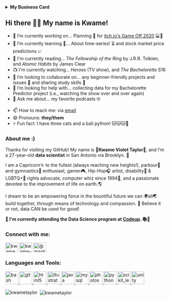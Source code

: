<details>
  <summary><b>My Business Card</b></summary>

<a target="_blank" href="https://imageshack.com/i/pm5yPg6Pp"><img src="https://imagizer.imageshack.com/v2/640x480q90/922/5yPg6P.png" border="0"></a>
<a target="_blank" href="https://imageshack.com/i/pnymoanVp"><img src="https://imagizer.imageshack.com/v2/640x480q90/923/ymoanV.png" border="0"></a>
</details>

## Hi there 👋🏽 My name is Kwame!

<!--
**KwameTaylor/KwameTaylor** is a ✨ _special_ ✨ repository because its `README.md` (this file) appears on your GitHub profile.
🧠🧑🏽‍💻🧑🏽‍🎓🧑🏽‍🦽🏃🏽‍♂️👨🏽‍💻🎒🌻🌸🌍🌎🌏✨💫⚡️🌈🧀☕️🤸🏽‍♂️🏇🏽🎧🎼🎹🎤🎨🎬♟🎯🎮🎰🧩🎸🎺🦽✈️🚀🗽🎡🎢🎠🏠🏡⛺️🌆🏙🌃🖥💻💾🔋💡🔌🧭💸💎🧰⚖️⚙️⛓🧲🔮💉🧬🦠🔑🎁🎉💌📔📓📚📖🧮📎📝💓♑️💯➿🇬🇼🇸🇳🇻🇳🇲🇲🇱🇹🇬🇼🇬🇭🏳️‍🌈


<p align="left"> <img src="https://komarev.com/ghpvc/?username=kwametaylor&label=Profile%20views&color=0e75b6&style=flat" alt="kwametaylor" /> </p>

<br>

![My github stats](https://github-readme-stats.vercel.app/api?username=KwameTaylor&show_icons=true&count_private=true)

<p align="left"> <a href="https://twitter.com/kwamevtaylor" target="blank"><img src="https://img.shields.io/twitter/follow/kwamevtaylor?logo=twitter&style=for-the-badge" alt="kwamevtaylor" /></a> </p>


<p align="left"> <a href="https://github.com/ryo-ma/github-profile-trophy"><img src="https://github-profile-trophy.vercel.app/?username=kwametaylor" alt="kwametaylor" /></a> </p>

-->

- 🔭 I’m currently working on... Planning 📝 for <a href="https://itch.io/jam/game-off-2020">itch.io's Game Off 2020</a> 💻🎯
- 🌱 I’m currently learning 🧠... About time-series! ⏳ and stock market price predictions 📈
- 📖 I'm currently reading... <i>The Fellowship of the Ring</i> by J.R.R. Tolkien, and <i>Atomic Habits</i> by James Clear
- 📺 I'm currently watching... <i>Heroes</i> (TV show), and <i>The Bachelorette</i> S16
- 👯 I’m looking to collaborate on... any beginner-friendly projects and issues 💌 and sharing study skills 📓
- 🤔 I’m looking for help with... collecting data for my Bachelorette Predictor project (i.e., watching the show over and over again)
- 💬 Ask me about... my favorite podcasts 🤓
<br><br>
- 📫 How to reach me: via <a href="https://mail.google.com/a/?view=cm&fs=1&to=MaxKwameTaylor@gmail.com">email</a>
- 😄 Pronouns: **they/them**
- ⚡ Fun fact: I have three cats and a ball python! 🐱🐱🐱🐍

### About me :)
Thanks for visiting my GitHub! My name is 💫**Kwame Violet Taylor**💫, and I'm a 27-year-old **data scientist** in San Antonio via Brooklyn. 🚀

I am a Capricorn♑️ to the fullest (always reaching new heights!), parkour🏃 and gymnastics🤸 enthusiast, gamer🎮, Hip-Hop🎧 artist, disability🦽 & LGBTQ+🌈 rights advocate, computer whiz since 1994💾, and a passionate devotee to the improvement of life on earth.🌎

I dream to be an empowering force in the bountiful future we can 🌍all🌏 build together, through means of technology and compassion. 💓 Believe it or not, data CAN be used for good!

**🧬 I'm currently attending the Data Science program at <a href="https://codeup.com/ds-admissions/"><b>Codeup</b></a>. 📚🎒**

<h3 align="left">Connect with me:</h3>
<p align="left">
<a href="https://twitter.com/kwamevtaylor" target="blank"><img align="center" src="https://cdn.jsdelivr.net/npm/simple-icons@3.0.1/icons/twitter.svg" alt="kwamevtaylor" height="30" width="40" /></a>
<a href="https://www.linkedin.com/in/kwame-v-taylor" target="blank"><img align="center" src="https://cdn.jsdelivr.net/npm/simple-icons@3.0.1/icons/linkedin.svg" alt="kwame-violet-taylor-b354891b6" height="30" width="40" /></a>
<a href="https://medium.com/@maxkwametaylor" target="blank"><img align="center" src="https://cdn.jsdelivr.net/npm/simple-icons@3.0.1/icons/medium.svg" alt="@maxkwametaylor" height="30" width="40" /></a>
</p>

<h3 align="left">Languages and Tools:</h3>
<p align="left"> <a href="https://www.gnu.org/software/bash/" target="_blank"> <img src="https://www.vectorlogo.zone/logos/gnu_bash/gnu_bash-icon.svg" alt="bash" width="40" height="40"/> </a> <a href="https://git-scm.com/" target="_blank"> <img src="https://www.vectorlogo.zone/logos/git-scm/git-scm-icon.svg" alt="git" width="40" height="40"/> </a> <a href="https://www.w3.org/html/" target="_blank"> <img src="https://devicons.github.io/devicon/devicon.git/icons/html5/html5-original-wordmark.svg" alt="html5" width="40" height="40"/> </a> <a href="https://www.adobe.com/in/products/illustrator.html" target="_blank"> <img src="https://www.vectorlogo.zone/logos/adobe_illustrator/adobe_illustrator-icon.svg" alt="illustrator" width="40" height="40"/> </a> <a href="https://www.java.com" target="_blank"> <img src="https://devicons.github.io/devicon/devicon.git/icons/java/java-original-wordmark.svg" alt="java" width="40" height="40"/> </a> <a href="https://www.mysql.com/" target="_blank"> <img src="https://devicons.github.io/devicon/devicon.git/icons/mysql/mysql-original-wordmark.svg" alt="mysql" width="40" height="40"/> </a> <a href="https://www.photoshop.com/en" target="_blank"> <img src="https://devicons.github.io/devicon/devicon.git/icons/photoshop/photoshop-plain.svg" alt="photoshop" width="40" height="40"/> </a> <a href="https://www.python.org" target="_blank"> <img src="https://devicons.github.io/devicon/devicon.git/icons/python/python-original.svg" alt="python" width="40" height="40"/> </a> <a href="https://scikit-learn.org/" target="_blank"> <img src="https://upload.wikimedia.org/wikipedia/commons/0/05/Scikit_learn_logo_small.svg" alt="scikit_learn" width="40" height="40"/> </a> <a href="https://unity.com/" target="_blank"> <img src="https://www.vectorlogo.zone/logos/unity3d/unity3d-icon.svg" alt="unity" width="40" height="40"/> </a> </p>

<p><img align="left" src="https://github-readme-stats.vercel.app/api/top-langs?username=kwametaylor&show_icons=true&locale=en&layout=compact" alt="kwametaylor" /></p>

<p>&nbsp;<img align="center" src="https://github-readme-stats.vercel.app/api?username=kwametaylor&show_icons=true&&count_private=true&locale=en" alt="kwametaylor" /></p>
